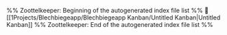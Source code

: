 %% Zoottelkeeper: Beginning of the autogenerated index file list  %%
📄 [[1Projects/Blechbiegeapp/Blechbiegeapp Kanban/Untitled Kanban|Untitled Kanban]]
%% Zoottelkeeper: End of the autogenerated index file list  %%
